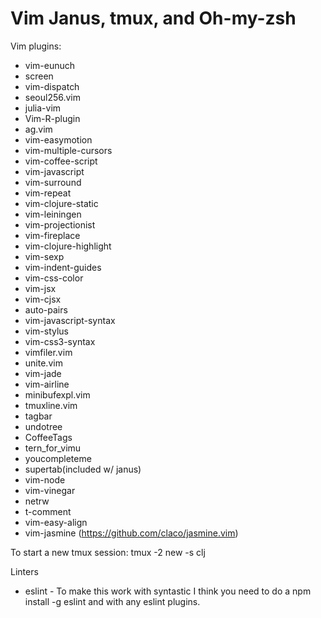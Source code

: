 Vim Janus, tmux, and Oh-my-zsh
=============

Vim plugins:

- vim-eunuch
- screen
- vim-dispatch
- seoul256.vim
- julia-vim
- Vim-R-plugin
- ag.vim
- vim-easymotion
- vim-multiple-cursors
- vim-coffee-script
- vim-javascript
- vim-surround
- vim-repeat
- vim-clojure-static
- vim-leiningen
- vim-projectionist
- vim-fireplace
- vim-clojure-highlight
- vim-sexp
- vim-indent-guides
- vim-css-color
- vim-jsx
- vim-cjsx
- auto-pairs
- vim-javascript-syntax
- vim-stylus
- vim-css3-syntax
- vimfiler.vim
- unite.vim
- vim-jade
- vim-airline
- minibufexpl.vim
- tmuxline.vim
- tagbar
- undotree
- CoffeeTags
- tern_for_vimu 
- youcompleteme
- supertab(included w/ janus)
- vim-node
- vim-vinegar
- netrw
- t-comment
- vim-easy-align
- vim-jasmine (https://github.com/claco/jasmine.vim)

To start a new tmux session: tmux -2 new -s clj

Linters
- eslint - To make this work with syntastic I think you need to do a npm install -g eslint and with any eslint plugins.
